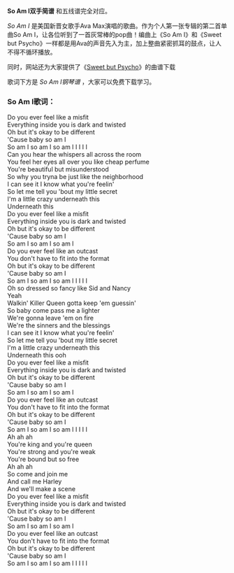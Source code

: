 

**So Am I双手简谱** 和五线谱完全对应。

_So Am I_ 是美国新晋女歌手Ava Max演唱的歌曲。作为个人第一张专辑的第二首单曲So Am I，让各位听到了一首灰常棒的pop曲！编曲上《So
Am I》和《Sweet but Psycho》一样都是用Ava的声音先入为主，加上整曲紧密抓耳的鼓点，让人不得不循环播放。

同时，网站还为大家提供了《[Sweet but Psycho](Music-10089-Sweet-but-Psycho-Ava-Max.html
"Sweet but Psycho")》的曲谱下载

歌词下方是 _So Am I钢琴谱_ ，大家可以免费下载学习。

### So Am I歌词：

Do you ever feel like a misfit  
Everything inside you is dark and twisted  
Oh but it's okay to be different  
'Cause baby so am I  
So am I so am I so am I I I I I  
Can you hear the whispers all across the room  
You feel her eyes all over you like cheap perfume  
You're beautiful but misunderstood  
So why you tryna be just like the neighborhood  
I can see it I know what you're feelin'  
So let me tell you 'bout my little secret  
I'm a little crazy underneath this  
Underneath this  
Do you ever feel like a misfit  
Everything inside you is dark and twisted  
Oh but it's okay to be different  
'Cause baby so am I  
So am I so am I so am I  
Do you ever feel like an outcast  
You don't have to fit into the format  
Oh but it's okay to be different  
'Cause baby so am I  
So am I so am I so am I I I I I  
Oh so dressed so fancy like Sid and Nancy  
Yeah  
Walkin' Killer Queen gotta keep 'em guessin'  
So baby come pass me a lighter  
We're gonna leave 'em on fire  
We're the sinners and the blessings  
I can see it I know what you're feelin'  
So let me tell you 'bout my little secret  
I'm a little crazy underneath this  
Underneath this ooh  
Do you ever feel like a misfit  
Everything inside you is dark and twisted  
Oh but it's okay to be different  
'Cause baby so am I  
So am I so am I so am I  
Do you ever feel like an outcast  
You don't have to fit into the format  
Oh but it's okay to be different  
'Cause baby so am I  
So am I so am I so am I I I I I  
Ah ah ah  
You're king and you're queen  
You're strong and you're weak  
You're bound but so free  
Ah ah ah  
So come and join me  
And call me Harley  
And we'll make a scene  
Do you ever feel like a misfit  
Everything inside you is dark and twisted  
Oh but it's okay to be different  
'Cause baby so am I  
So am I so am I so am I  
Do you ever feel like an outcast  
You don't have to fit into the format  
Oh but it's okay to be different  
'Cause baby so am I  
So am I so am I so am I I I I I

